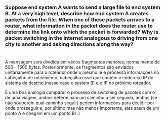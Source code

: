 ### Suppose end system A wants to send a large file to end system B. At a very high level, describe how end system A creates packets from the file. When one of these packets arrives to a router, what information in the packet does the router use to determine the link onto which the packet is forwarded? Why is packet switching in the Internet analogous to driving from one city to another and asking directions along the way?

# 

A mensagem será dividida em vários fragmentos menores, normalmente de 500 - 1500 *bytes*. Posteriormente, os fragmentos são enviados unitariamente para o roteador onde o mesmo lê e processa informações no cabeçalho de roteamento, cabeçalho esse que contém o endereço IP do sistema de destino (nesse caso o system B) e o IP do próximo roteador.

É uma boa analogia comparar o processo de switching de pacotes com o de uma viagem, ambos determinam um caminho a ser seguido, ambos (se não souberem qual caminho seguir) pedem informações para decidir por onde prosseguir e, por último mas não menos importante, eles saem de um ponto A e chegam em um ponto B!   :) 